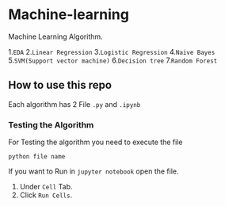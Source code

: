 # Machine-learning
Machine Learning Algorithm.

1.```EDA```
2.```Linear Regression```
3.```Logistic Regression```
4.```Naive Bayes```
5.```SVM(Support vector machine)```
6.```Decision tree```
7.```Random Forest```



## How to use this repo

Each algorithm has 2 File `.py` and `.ipynb`


### Testing the Algorithm

For Testing the algorithm you need to execute the file

```python file name```

If you want to Run in `jupyter notebook` open the file.

1. Under `Cell` Tab.
2. Click `Run Cells`.

